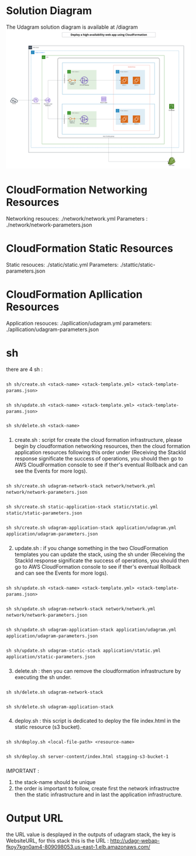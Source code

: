 # Solution Diagram
The Udagram solution diagram is available at /diagram
![diagram](./diagram/Diagram.png)

# CloudFormation Networking Resources
Networking resouces: ./network/network.yml
Parameters : ./network/network-parameters.json

# CloudFormation Static Resources
Static resouces: ./static/static.yml
Parameters: ./stattic/static-parameters.json

# CloudFormation Apllication Resources
Application resouces: ./apllication/udagram.yml
parameters: ./apllication/udagram-parameters.json


# sh
there are 4 sh :
###
```sh sh/create.sh <stack-name> <stack-template.yml> <stack-template-params.json>```
###
```sh sh/update.sh <stack-name> <stack-template.yml> <stack-template-params.json>```
###
```sh sh/delete.sh <stack-name>```
###
1. create.sh : script for create the cloud formation infrastructure, please begin by cloudformation networking resources, then the cloud formation application resources following this order under (Receiving the StackId response significate the success of operations, you should then go to AWS CloudFormation console to see if ther's eventual Rollback and can see the Events for more logs).
###
```sh sh/create.sh udagram-network-stack network/network.yml network/network-parameters.json```
###
```sh sh/create.sh static-application-stack static/static.yml static/static-parameters.json```
###
```sh sh/create.sh udagram-application-stack application/udagram.yml application/udagram-parameters.json```
###
2. update.sh : if you change something in the two CloudFormation templates you can update the stack, using the sh under (Receiving the StackId response significate the success of operations, you should then go to AWS CloudFormation console to see if ther's eventual Rollback and can see the Events for more logs).
###
```sh sh/update.sh <stack-name> <stack-template.yml> <stack-template-params.json>```
###
```sh sh/update.sh udagram-network-stack network/network.yml network/network-parameters.json```
###
```sh sh/update.sh udagram-application-stack application/udagram.yml application/udagram-parameters.json```
###
###
```sh sh/update.sh udagram-static-stack application/static.yml application/static-parameters.json```
###
3. delete.sh : then you can remove the cloudformation infrastructure by executing the sh under.
###
```sh sh/delete.sh udagram-network-stack```
###
```sh sh/delete.sh udagram-application-stack```
###
4. deploy.sh : this script is dedicated to deploy the file index.html in the static resource (s3 bucket).
###
```sh sh/deploy.sh <local-file-path> <resource-name>```
###
```sh sh/deploy.sh server-content/index.html stagging-s3-bucket-1```
###
IMPORTANT : 
1. the stack-name should be unique
2. the order is important to follow, create first the network infrastructre then the static infrastructure and in last the application infrastructure.

# Output URL
the URL value is desplayed in the outputs of udagram stack, the key is WebsiteURL, for this stack this is the URL : http://udagr-webap-fkoy7kgn0am4-809098053.us-east-1.elb.amazonaws.com/